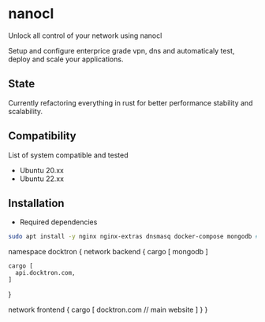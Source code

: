 # nanocl
Unlock all control of your network using nanocl

Setup and configure enterprice grade vpn, dns and automaticaly test, deploy and scale your applications.

## State

Currently refactoring everything in rust for better performance stability and scalability.

## Compatibility

List of system compatible and tested
- Ubuntu 20.xx
- Ubuntu 22.xx

## Installation

- Required dependencies
```sh
sudo apt install -y nginx nginx-extras dnsmasq docker-compose mongodb # For ubuntu
```

namespace docktron {
  network backend {
    cargo [
      mongodb
    ]

    cargo [
      api.docktron.com,
    ]
  }

  network frontend {
    cargo [
      docktron.com // main website
    ]
  }
}
